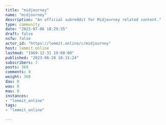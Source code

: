 ```yaml
---
title: "midjourney" 
name: "midjourney"
description: "An official subreddit for Midjourney related content."
type: community
date: "2023-07-06 18:29:35"
draft: false
nsfw: false
actor_id: "https://lemmit.online/c/midjourney"
host: lemmit.online
lastmod: "1969-12-31 19:00:00"
published: "2023-06-28 18:15:24"
subscribers: 7
posts: 368
comments: 0
weight: 368
dau: 0
wau: 0
mau: 0
instances:
- "lemmit_online"
tags: 
- "lemmit_online"

---
```

